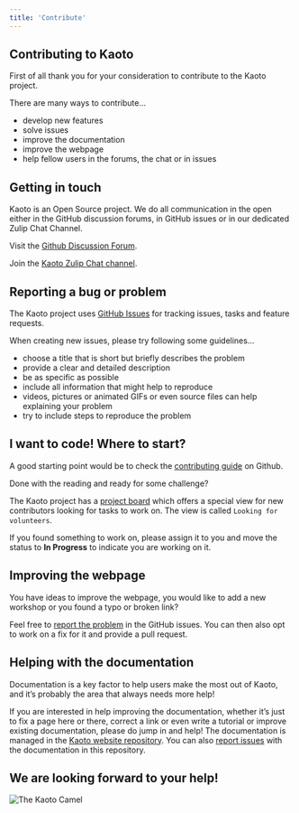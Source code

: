 ```yaml
---
title: 'Contribute'
---
```

## Contributing to Kaoto
First of all thank you for your consideration to contribute to the Kaoto project. 

There are many ways to contribute...
- develop new features
- solve issues
- improve the documentation
- improve the webpage 
- help fellow users in the forums, the chat or in issues

## Getting in touch
Kaoto is an Open Source project. We do all communication in the open either in the GitHub discussion forums, in GitHub issues or in our dedicated Zulip Chat Channel.

Visit the [Github Discussion Forum](https://github.com/orgs/KaotoIO/discussions).

Join the [Kaoto Zulip Chat channel](https://camel.zulipchat.com/#narrow/stream/441302-Kaoto).

## Reporting a bug or problem
The Kaoto project uses [GitHub Issues](https://github.com/KaotoIO/kaoto/issues) for tracking issues, tasks and feature requests.

When creating new issues, please try following some guidelines...
- choose a title that is short but briefly describes the problem
- provide a clear and detailed description
- be as specific as possible
- include all information that might help to reproduce
- videos, pictures or animated GIFs or even source files can help explaining your problem
- try to include steps to reproduce the problem

## I want to code! Where to start?
A good starting point would be to check the [contributing guide](https://github.com/KaotoIO/kaoto/blob/main/CONTRIBUTING.md) on Github. 

Done with the reading and ready for some challenge? 

The Kaoto project has a [project board](https://github.com/orgs/KaotoIO/projects/14) which offers a special view for new contributors looking for tasks to work on. The view is called <code>Looking for volunteers</code>.

If you found something to work on, please assign it to you and move the status to **In Progress** to indicate you are working on it.

## Improving the webpage
You have ideas to improve the webpage, you would like to add a new workshop or you found a typo or broken link?

Feel free to [report the problem](https://github.com/KaotoIO/kaoto.io/issues) in the GitHub issues. You can then also opt to work on a fix for it and provide a pull request. 

## Helping with the documentation
Documentation is a key factor to help users make the most out of Kaoto, and it’s probably the area that always needs more help!

If you are interested in help improving the documentation, whether it’s just to fix a page here or there, correct a link or even write a tutorial or improve existing documentation, please do jump in and help! The documentation is managed in the [Kaoto website repository](https://github.com/KaotoIO/kaoto.io). You can also [report issues](https://github.com/KaotoIO/kaoto.io/issues) with the documentation in this repository.

## We are looking forward to your help!
![The Kaoto Camel](kaoto-camel.png)
